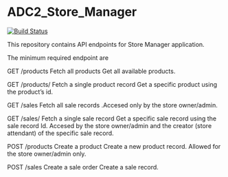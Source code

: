 # ADC2_Store_Manager

[![Build Status](https://travis-ci.org/MbugwaSami/ADC2-Store-Manager-Api.svg?branch=develop)](https://travis-ci.org/MbugwaSami/ADC2-Store-Manager-Api)

This repository  contains API endpoints for  Store Manager application.

The minimum required endpoint are  

GET /products	Fetch all products	Get all available products.

GET /products/	Fetch a single product record	Get a specific product using the product’s id.

GET /sales	Fetch all sale records	.Accesed only by the store owner/admin.

GET /sales/	Fetch a single sale record	Get a specific sale record using the sale record Id. Accesed by the store owner/admin and the creator (store attendant) of the specific sale record.

POST /products	Create a product	Create a new product record. Allowed for  the store owner/admin only.

POST /sales	Create a sale order	Create a sale record.
